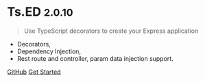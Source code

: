 <!-- _coverpage.md -->


# Ts.ED <small class="version">2.0.10</small>

> Use TypeScript decorators to create your Express application

* Decorators,
* Dependency Injection,
* Rest route and controller, param data injection support.

[GitHub](https://github.com/Romakita/ts-log-debug/)
[Get Started](#tsed)

